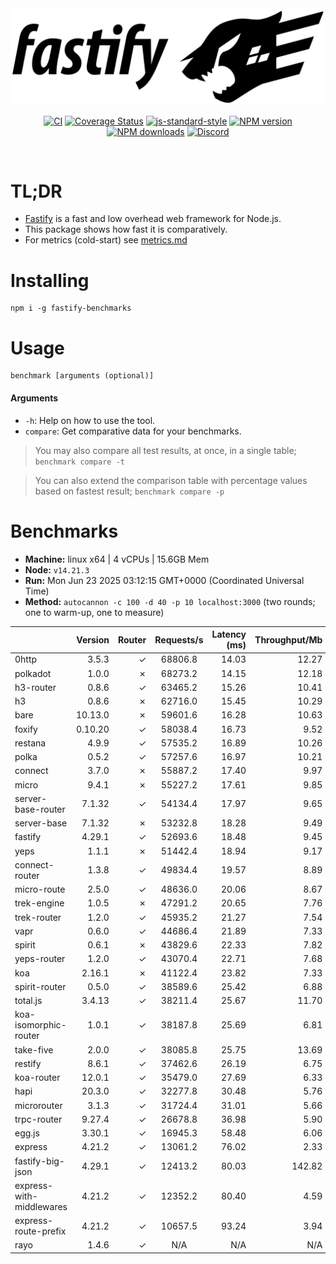 <div align="center">
  <img src="https://github.com/fastify/graphics/raw/HEAD/fastify-landscape-outlined.svg" width="650" height="auto"/>
</div>

<div align="center">

[![CI](https://github.com/fastify/fastify/workflows/ci/badge.svg)](https://github.com/fastify/fastify/actions/workflows/ci.yml)
[![Coverage Status](https://coveralls.io/repos/github/fastify/fastify/badge.svg?branch=master)](https://coveralls.io/github/fastify/fastify?branch=master)
[![js-standard-style](https://img.shields.io/badge/code%20style-standard-brightgreen.svg?style=flat)](http://standardjs.com/)
[![NPM version](https://img.shields.io/npm/v/fastify.svg?style=flat)](https://www.npmjs.com/package/fastify)
[![NPM downloads](https://img.shields.io/npm/dm/fastify.svg?style=flat)](https://www.npmjs.com/package/fastify) [![Discord](https://img.shields.io/discord/725613461949906985)](https://discord.gg/fastify)

</div>
<br />

# TL;DR

* [Fastify](https://github.com/fastify/fastify) is a fast and low overhead web framework for Node.js.
* This package shows how fast it is comparatively.
* For metrics (cold-start) see [metrics.md](./METRICS.md)

# Installing

```
npm i -g fastify-benchmarks
```

# Usage

```
benchmark [arguments (optional)]
```

#### Arguments

* `-h`: Help on how to use the tool.
* `compare`: Get comparative data for your benchmarks.

> You may also compare all test results, at once, in a single table; `benchmark compare -t`

> You can also extend the comparison table with percentage values based on fastest result; `benchmark compare -p`
# Benchmarks

* __Machine:__ linux x64 | 4 vCPUs | 15.6GB Mem
* __Node:__ `v14.21.3`
* __Run:__ Mon Jun 23 2025 03:12:15 GMT+0000 (Coordinated Universal Time)
* __Method:__ `autocannon -c 100 -d 40 -p 10 localhost:3000` (two rounds; one to warm-up, one to measure)

|                          | Version | Router | Requests/s | Latency (ms) | Throughput/Mb |
| :--                      | --:     | --:    | :-:        | --:          | --:           |
| 0http                    | 3.5.3   | ✓      | 68806.8    | 14.03        | 12.27         |
| polkadot                 | 1.0.0   | ✗      | 68273.2    | 14.15        | 12.18         |
| h3-router                | 0.8.6   | ✓      | 63465.2    | 15.26        | 10.41         |
| h3                       | 0.8.6   | ✗      | 62716.0    | 15.45        | 10.29         |
| bare                     | 10.13.0 | ✗      | 59601.6    | 16.28        | 10.63         |
| foxify                   | 0.10.20 | ✓      | 58038.4    | 16.73        | 9.52          |
| restana                  | 4.9.9   | ✓      | 57535.2    | 16.89        | 10.26         |
| polka                    | 0.5.2   | ✓      | 57257.6    | 16.97        | 10.21         |
| connect                  | 3.7.0   | ✗      | 55887.2    | 17.40        | 9.97          |
| micro                    | 9.4.1   | ✗      | 55227.2    | 17.61        | 9.85          |
| server-base-router       | 7.1.32  | ✓      | 54134.4    | 17.97        | 9.65          |
| server-base              | 7.1.32  | ✗      | 53232.8    | 18.28        | 9.49          |
| fastify                  | 4.29.1  | ✓      | 52693.6    | 18.48        | 9.45          |
| yeps                     | 1.1.1   | ✗      | 51442.4    | 18.94        | 9.17          |
| connect-router           | 1.3.8   | ✓      | 49834.4    | 19.57        | 8.89          |
| micro-route              | 2.5.0   | ✓      | 48636.0    | 20.06        | 8.67          |
| trek-engine              | 1.0.5   | ✗      | 47291.2    | 20.65        | 7.76          |
| trek-router              | 1.2.0   | ✓      | 45935.2    | 21.27        | 7.54          |
| vapr                     | 0.6.0   | ✓      | 44686.4    | 21.89        | 7.33          |
| spirit                   | 0.6.1   | ✗      | 43829.6    | 22.33        | 7.82          |
| yeps-router              | 1.2.0   | ✓      | 43070.4    | 22.71        | 7.68          |
| koa                      | 2.16.1  | ✗      | 41122.4    | 23.82        | 7.33          |
| spirit-router            | 0.5.0   | ✓      | 38589.6    | 25.42        | 6.88          |
| total.js                 | 3.4.13  | ✓      | 38211.4    | 25.67        | 11.70         |
| koa-isomorphic-router    | 1.0.1   | ✓      | 38187.8    | 25.69        | 6.81          |
| take-five                | 2.0.0   | ✓      | 38085.8    | 25.75        | 13.69         |
| restify                  | 8.6.1   | ✓      | 37462.6    | 26.19        | 6.75          |
| koa-router               | 12.0.1  | ✓      | 35479.0    | 27.69        | 6.33          |
| hapi                     | 20.3.0  | ✓      | 32277.8    | 30.48        | 5.76          |
| microrouter              | 3.1.3   | ✓      | 31724.4    | 31.01        | 5.66          |
| trpc-router              | 9.27.4  | ✓      | 26678.8    | 36.98        | 5.90          |
| egg.js                   | 3.30.1  | ✓      | 16945.3    | 58.48        | 6.06          |
| express                  | 4.21.2  | ✓      | 13061.2    | 76.02        | 2.33          |
| fastify-big-json         | 4.29.1  | ✓      | 12413.2    | 80.03        | 142.82        |
| express-with-middlewares | 4.21.2  | ✓      | 12352.2    | 80.40        | 4.59          |
| express-route-prefix     | 4.21.2  | ✓      | 10657.5    | 93.24        | 3.94          |
| rayo                     | 1.4.6   | ✓      | N/A        | N/A          | N/A           |
